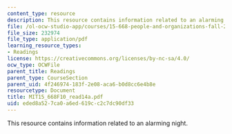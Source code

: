 ```yaml
---
content_type: resource
description: This resource contains information related to an alarming night.
file: /ol-ocw-studio-app/courses/15-668-people-and-organizations-fall-2010/eded8a527ca0a6ed619cc2c7dc90df33_MIT15_668F10_read14a.pdf
file_size: 232974
file_type: application/pdf
learning_resource_types:
- Readings
license: https://creativecommons.org/licenses/by-nc-sa/4.0/
ocw_type: OCWFile
parent_title: Readings
parent_type: CourseSection
parent_uid: 4f246974-183f-2e08-aca6-b0d8cc6e4b8e
resourcetype: Document
title: MIT15_668F10_read14a.pdf
uid: eded8a52-7ca0-a6ed-619c-c2c7dc90df33
---
```

This resource contains information related to an alarming night.